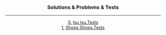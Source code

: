 <div align="center">
  <h3> Solutions & Problems & Tests</h3><hr>

  <div>
      <a href = "">0.</a>
      <a href = ""> Isu </a>
      <a href = ""> Isu.Tests </a>
  </div>

  <div>
      <a href = "">1.</a>
      <a href = ""> Shops </a>
      <a href = ""> Shops.Tests </a>
  </div>

  <!-- <div>
      <a href = "">2.</a>
      <a href = ""> IsuExtra </a>
      <a href = ""> IsuExtra.Tests </a>
  </div>

  <div>
      <a href = "">3.</a>
      <a href = ""> Backups </a>
      <a href = ""> Backups.Tests </a>
  </div>

  <div>
      <a href = "">4.</a>
      <a href = ""> Banks </a>
      <a href = ""> Banks.Tests </a>
  </div>

  <div>
      <a href = "">5.</a>
      <a href = ""> BackupsExtra </a>
    <a href = ""> BackupsExtra.Tests </a>
  </div> -->
</div>
